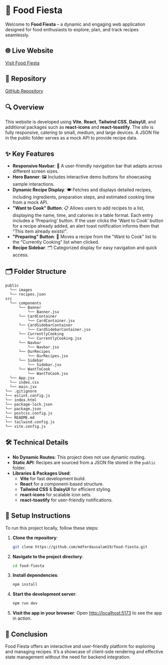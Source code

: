 # 🍲 Food Fiesta

Welcome to **Food Fiesta** – a dynamic and engaging web application designed for food enthusiasts to explore, plan, and track recipes seamlessly.

## 🌐 Live Website

[Visit Food Fiesta](https://food-fiesta-web.vercel.app/)

## 📂 Repository

[GitHub Repository](https://github.com/mdferdausalam19/food-fiesta)

## 🔍 Overview

This website is developed using **Vite**, **React**, **Tailwind CSS**, **DaisyUI**, and additional packages such as **react-icons** and **react-toastify**. The site is fully responsive, catering to small, medium, and large devices. A JSON file in the public folder serves as a mock API to provide recipe data.

## ✨ Key Features

- **Responsive Navbar**: 🌟 A user-friendly navigation bar that adapts across different screen sizes.
- **Hero Banner**: 🖼️ Includes interactive demo buttons for showcasing sample interactions.
- **Dynamic Recipe Display**: 🍽️ Fetches and displays detailed recipes, including ingredients, preparation steps, and estimated cooking time from a mock API.
- **"Want to Cook" Button**: 📋 Allows users to add recipes to a list, displaying the name, time, and calories in a table format. Each entry includes a 'Preparing' button. If the user clicks the 'Want to Cook' button for a recipe already added, an alert toast notification informs them that "This item already exists!".
- **"Preparing" Button**: 🔄 Moves a recipe from the "Want to Cook" list to the "Currently Cooking" list when clicked.
- **Recipe Sidebar**: 🗂️ Categorized display for easy navigation and quick access.

## 🗂️ Folder Structure

```
public
  └── images
  └── recipes.json
src
  └── components
      └── Banner
          └── Banner.jsx
      └── CardContainer
          └── CardContainer.jsx
      └── CardSidebarContainer
          └── CardSidebarContainer.jsx
      └── CurrentlyCooking
          └── CurrentlyCooking.jsx
      └── Navbar
          └── Navbar.jsx
      └── OurRecipes
          └── OurRecipes.jsx
      └── Sidebar
          └── Sidebar.jsx
      └── WantToCook
          └── WantToCook.jsx
  └── App.jsx
  └── index.css
  └── main.jsx
└── .gitignore
└── eslint.config.js
└── index.html
└── package-lock.json
└── package.json
└── postcss.config.js
└── README.md
└── tailwind.config.js
└── vite.config.js
```

## 🛠️ Technical Details

- **No Dynamic Routes**: This project does not use dynamic routing.
- **Static API**: Recipes are sourced from a JSON file stored in the `public` folder.
- **Libraries & Packages Used**:
  - **Vite** for fast development build.
  - **React** for a component-based structure.
  - **Tailwind CSS** & **DaisyUI** for efficient styling.
  - **react-icons** for scalable icon sets.
  - **react-toastify** for user-friendly notifications.

## 🚀 Setup Instructions

To run this project locally, follow these steps:

1. **Clone the repository**:
   ```bash
   git clone https://github.com/mdferdausalam19/food-fiesta.git
   ```
2. **Navigate to the project directory**:
   ```bash
   cd food-fiesta
   ```
3. **Install dependencies**:
   ```bash
   npm install
   ```
4. **Start the development server**:
   ```bash
   npm run dev
   ```
5. **Visit the app in your browser**:
   Open [http://localhost:5173](http://localhost:5173) to see the app in action.

## 🏁 Conclusion

Food Fiesta offers an interactive and user-friendly platform for exploring and managing recipes. It’s a showcase of client-side rendering and effective state management without the need for backend integration.
